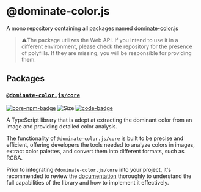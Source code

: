 [code-badge]: https://img.shields.io/badge/source-black?logo=github

# @dominate-color.js

A mono repository containing all packages named [dominate-color.js](/)

> ⚠️The package utilizes the Web API. If you intend to use it in a
> different environment, please check the repository for the
> presence of polyfills. If they are missing, you will be
> responsible for  providing them.

## Packages

### [`@dominate-color.js/core`](https://github.com/Dominate-color/dominate-color-js#readme)

[core-npm-badge]: https://img.shields.io/npm/v/@dominate-color.js/core?logo=npm

[![core-npm-badge]](https://npmjs.com/package/@dominate-color.js/core)
![Size](https://img.shields.io/bundlephobia/minzip/@dominate-color.js/core)
[![code-badge]](https://github.com/Dominate-color/dominate-color-js/tree/master/packages/core)

A TypeScript library that is adept at extracting the dominant color from an image and providing detailed color analysis.

The functionality of `@dominate-color.js/core` is built to be precise and efficient, offering developers the tools needed to analyze colors in images, extract color palettes, and convert them into different formats, such as RGBA.

Prior to integrating `@dominate-color.js/core` into your project, it's recommended to review the [documentation](https://github.com/Dominate-color/dominate-color-js#readme) thoroughly to understand the full capabilities of the library and how to implement it effectively.
